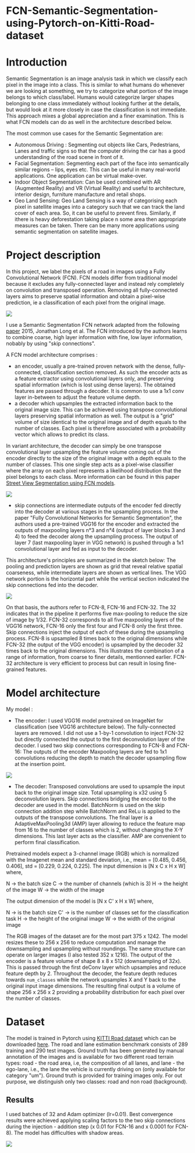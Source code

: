 # FCN-Semantic-Segmentation-using-Pytorch-on-Kitti-Road-dataset


# Introduction

Semantic Segmentation is an image analysis task in which we classify each pixel in the image into a class. This is similar to what humans do whenever we are looking at something, we try to categorize what portion of the image belongs to which class/label. Humans would categorize larger shapes belonging to one class immediately without looking further at the details, but would look at it more closely in case the classification is not immediate. This approach mixes a global appreciation and a finer examination. This is what FCN models can do as well in the architecture described below.

The most common use cases for the Semantic Segmentation are:
- Autonomous Driving : Segmenting out objects like Cars, Pedestrians, Lanes and traffic signs so that the computer driving the car has a good understanding of the road scene in front of it.
- Facial Segmentation: Segmenting each part of the face into semantically similar regions – lips, eyes etc. This can be useful in many real-world applications. One application can be virtual make-over.
- Indoor Object Segmentation: Can be used combined with AR (Augmented Reality) and VR (Virtual Reality) and useful to architecture, interior design, furniture manufacture and retail shops.
- Geo Land Sensing: Geo Land Sensing is a way of categorising each pixel in satellite images into a category such that we can track the land cover of each area. So, it can be useful to prevent fires. Similarly, if ithere is heavy deforestation taking place n some area then appropriate measures can be taken. There can be many more applications using semantic segmentation on satellite images.

# Project description

In this project, we label the pixels of a road in images using a Fully Convolutional Network (FCN). FCN models differ from traditional model because it excludes any fully-connected layer and instead rely completely on convolution and transposed operation. Removing all fully-connected layers aims to preserve spatial information and obtain a pixel-wise prediction, ie a classification of each pixel from the original image.

![](asset/fcn_general.jpg)

I use a Semantic Segmentation FCN network adapted from the following [paper](https://arxiv.org/abs/1411.4038) 2015, Jonathan Long et al. The FCN introduced by the authors learns to combine coarse, high layer information with fine, low layer information, nobably by using "skip connections". 

A FCN model architecture comprises :
- an encoder, usually a pre-trained proven network with the dense, fully-connected, classification section removed. As such the encoder acts as a feature extractor using convolutional layers only, and preserving spatial information (which is lost using dense layers). The obtained features are passed through a decoder. It is common to use a 1x1 conv layer in-between to adjust the feature volume depth.
- a decoder which upsamples the extracted information back to the original image size. This can be achieved using transpose convolutional layers preserving spatial information as well. The output is a "grid" volume of size identical to the original image and of depth equals to the number of classes. Each pixel is therefore associated with a probability vector which allows to predict its class. 

In variant architecture, the decoder can simply be one transpose convolutional layer upsampling the feature volume coming out of the encoder directly to the size of the original image with a depth equals to the number of classes. This one single step acts as a pixel-wise classifier where the array on each pixel represents a likelihood distribution that the pixel belongs to each class. More information can be found in this paper [Street View Segmentation using FCN models](http://cs231n.stanford.edu/reports/2017/pdfs/633.pdf).

![](asset/simpleFCN.PNG)

- skip connections are intermediate outputs of the encoder fed directly into the decoder at various stages in the upsampling process. In the paper "Fully Convolutional Networks for Semantic Segmentation", the authors used a pre-trained VGG16 for the encoder and extracted the outputs of maxpooling layers n°3 and n°4 (output of layer blocks 3 and 4) to feed the decoder along the upsampling process. The output of layer 7 (last maxpooling layer in VGG network) is pushed through a 1x1 convolutional layer and fed as input to the decoder.

This architecture's principles are summarized in the sketch below: The pooling and prediction layers are shown as grid that reveal relative spatial coarseness, while intermediate layers are shown as vertical lines. The VGG network portion is the horizontal part while the vertical section indicated the skip connections fed into the decoder.

![](asset/fcn.jpg)

On that basis, the authors refer to FCN-8, FCN-16 and FCN-32. The 32 indicates that in the pipeline it performs five max-pooling to reduce the size of image by 1/32. FCN-32 corresponds to all five maxpooling layers of the VGG16 network, FCN-16 only the first four and FCN-8 only the first three. Skip connections inject the output of each of these during the upsampling process. FCN-8 is upsampled 8 times back to the original dimensions while FCN-32 (the output of the VGG encoder) is upsampled by the decoder 32 times back to the original dimensions. This illustrates the combination of a range of information, from coarse to finer details, mentionned earlier. FCN-32 architecture is very efficient to process but can result in losing fine-grained features.

# Model architecture

My model :
- The encoder: I used VGG16 model pretrained on ImageNet for classification (see VGG16 architecture below). The fully-connected layers are removed. I did not use a 1-by-1 convolution to inject FCN-32 but directly connected the output to the first deconvolution layer of the decoder. I used two skip connections corresponding to FCN-8 and FCN-16: The outputs of the encoder Maxpooling layers are fed to 1x1 convolutions reducing the depth to match the decoder upsampling flow at the insertion point.

![](asset/vgg16.png)

- The decoder: Transposed convolutions are used to upsample the input back to the original image size. Total upsampling is x32 using 5 deconvolution layers. Skip connections bridging the encoder to the decoder are used in the model. BatchNorm is used on the skip connection addition step while BatchNorm and ReLu is applied to the outputs of the transpose convolutions. The final layer is a AdaptiveMaxPooling3d (AMP) layer allowing to reduce the feature map from 16 to the number of classes which is 2, without changing the X-Y dimensions. This last layer acts as the classifier. AMP are convenient to perform final classification. 

Pretrained models expect a 3-channel image (RGB) which is normalized with the Imagenet mean and standard deviation, i.e., mean = [0.485, 0.456, 0.406], std = [0.229, 0.224, 0.225]. The input dimension is [N x C x H x W] where,

N -> the batch size
C -> the number of channels (which is 3)
H -> the height of the image
W -> the width of the image

The output dimension of the model is [N x C' x H x W] where,

N -> is the batch size
C' -> is the number of classes set for the classification task
H -> the height of the original image 
W -> the width of the original image 

The RGB images of the dataset are for the most part 375 x 1242. The model resizes these to 256 x 256 to reduce computation and manage the downsampling and upsampling without roundings. The same structure can operate on larger images (I also tested 352 x 1216). The output of the encoder is a feature volume of shape 8 x 8 x 512 (downsampling of 32x). This is passed through the first deConv layer which upsamples and reduce feature depth by 2. Throughout the decoder, the feature depth reduces towards `num_classes` while the network upsamples X and Y back to the original input image dimensions. The resulting final output is a volume of shape 256 x 256 x 2 providing a probability distribution for each pixel over the number of classes.



# Dataset

The model is trained in Pytorch using [KITTI Road dataset](http://www.cvlibs.net/datasets/kitti/eval_road.php) which can be downloaded [here](http://www.cvlibs.net/download.php?file=data_road.zip). The road and lane estimation benchmark consists of 289 training and 290 test images. Ground truth has been generated by manual annotation of the images and is available for two different road terrain types: road - the road area, i.e, the composition of all lanes, and lane - the ego-lane, i.e., the lane the vehicle is currently driving on (only available for category "um"). Ground truth is provided for training images only. For out purpose, we distinguish only two classes: road and non road (background).

## Results

I used batches of 32 and Adam optimizer (lr=0.01). Best convergence results were achieved applying scaling factors to the two skip connections during the injection - addition step (x 0.01 for FCN-16 and x 0.0001 for FCN-8). The model has difficulties with shadow areas.

![](asset/sample.PNG)

